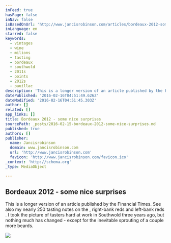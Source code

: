 ```yaml
---
inFeed: true
hasPage: false
inNav: false
isBasedOnUrl: 'http://www.jancisrobinson.com/articles/bordeaux-2012-some-nice-surprises'
inLanguage: en
starred: false
keywords:
  - vintages
  - wine
  - milions
  - tasting
  - bordeaux
  - southwold
  - 2011s
  - points
  - 2012s
  - pauillac
description: 'This is a longer version of an article published by the Financial Times. See also my nearly 250 tasting notes on the , right-bank reds and left-bank reds . I took the picture of tasters hard at work in Southwold three years ago, but nothing much has changed - except for the inevitable sprouting of a couple more beards.'
datePublished: '2016-02-16T04:51:49.626Z'
dateModified: '2016-02-16T04:51:45.303Z'
author: []
related: []
app_links: []
title: Bordeaux 2012 - some nice surprises
sourcePath: _posts/2016-02-15-bordeaux-2012-some-nice-surprises.md
published: true
authors: []
publisher:
  name: Jancisrobinson
  domain: www.jancisrobinson.com
  url: 'http://www.jancisrobinson.com'
  favicon: 'http://www.jancisrobinson.com/favicon.ico'
_context: 'http://schema.org'
_type: MediaObject

---
```

<article style=""><h1>Bordeaux 2012 - some nice surprises</h1><p>This is a longer version of an article published by the Financial Times. See also my nearly 250 tasting notes on the , right-bank reds and left-bank reds . I took the picture of tasters hard at work in Southwold three years ago, but nothing much has changed - except for the inevitable sprouting of a couple more beards.</p><img src="https://s3-us-west-2.amazonaws.com/the-grid-img/p/c072c394339846ba0672052bd3269cee080d615d.jpg" /></article>